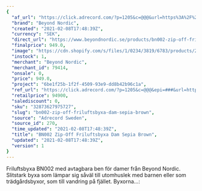 ```yaml
---
{
  "af_url": "https://click.adrecord.com/?p=1205&c=@@@&url=https%3A%2F%2Fwww.beyondnordic.se%2Fproducts%2Fbn002-zip-off-friluftsbyxa-dam-sepia-brown",
  "brand": "Beyond Nordic",
  "created": "2021-02-08T17:48:39Z",
  "currency": "SEK",
  "direct_url": "https://www.beyondnordic.se/products/bn002-zip-off-friluftsbyxa-dam-sepia-brown",
  "finalprice": 949.0,
  "image": "https://cdn.shopify.com/s/files/1/0234/3819/6783/products/2.Womens_ZipOff_Side1_2048x2048.jpg",
  "instock": 1,
  "merchant": "Beyond Nordic",
  "merchant_id": 79414,
  "onsale": 0,
  "price": 949.0,
  "project": "6be1f25b-1f2f-4509-93e9-dd8b42b96c1a",
  "ref_url": "https://click.adrecord.com/?p=1205&c=@@@&epi=###&url=https%3A%2F%2Fwww.beyondnordic.se%2Fproducts%2Fbn002-zip-off-friluftsbyxa-dam-sepia-brown",
  "retailprice": 94900,
  "salediscount": 0,
  "sku": "32873627975727",
  "slug": "bn002-zip-off-friluftsbyxa-dam-sepia-brown",
  "source": "Adrecord Sweden",
  "source_id": 270,
  "time_updated": "2021-02-08T17:48:39Z",
  "title": "BN002 Zip-Off Friluftsbyxa Dam Sepia Brown",
  "updated": "2021-02-08T17:48:39Z",
  "version": 1
}
---
```


Friluftsbyxa BN002 med avtagbara ben för damer från Beyond Nordic. Slitstark byxa som lämpar sig såväl till utomhuslek med barnen eller som trädgårdsbyxor, som till vandring på fjället. Byxorna…:
